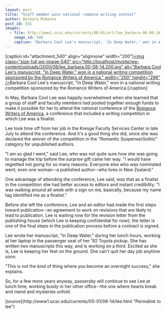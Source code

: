 ```yaml
---
layout: post
title: "Staff member wins national romance writing contest"
author: Barbara McKenna
post_id: 541
images:
  - file: http://www1.ucsc.edu/currents/00-01/art/lee_barbara.00-08-14.200.jpg
    image_id: 540
    caption: "Barbara Cool Lee's manuscript, 'In Deep Water,' won in a national writing competition sponsored by the Romance Writers of America."
---
```


[caption id="attachment_540" align="alignnone" width="200"]<a href="http://localhost/mysite/wp-content/uploads/2000/08/lee_barbara.00-08-14.200.jpg"><img class="size-full wp-image-540" src="http://localhost/mysite/wp-content/uploads/2000/08/lee_barbara.00-08-14.200.jpg" alt="Barbara Cool Lee's manuscript, "In Deep Water," won in a national writing competition sponsored by the Romance Writers of America." width="200" height="296" /></a>Barbara Cool Lee's manuscript, "In Deep Water," won in a national writing competition sponsored by the Romance Writers of America.[/caption]
<p>
  In May, Barbara Cool Lee was happily overwhelmed when she learned that a group of staff and faculty members had pooled together enough funds to make it possible for her to attend the national conference of the <a href="http://www.rwanational.com">Romance Writers of America</a>, a conference that included a writing competition in which Lee was a finalist.
</p>Lee took time off from her job in the Kresge Faculty Services Center in late July to attend the conference. And it's a good thing she did, since she was declared the winner of the competition in the "Romantic Suspense/Gothic" category for unpublished authors.
<p>
  "I am so glad I went," said Lee, who was not quite sure how she was going to manage the trip before the surprise gift came her way. "I would have regretted not going for so many reasons. Everyone else who was nominated went, even one woman--a published author--who lives in New Zealand."
</p>
<p>
  One advantage of attending the conference, Lee said, was that as a finalist in the competition she had better access to editors and instant credibility. "I was walking around all week with a sign on me, basically, because my name tag identified me as a finalist."
</p>
<p>
  Before she left the conference, Lee and an editor had made the first steps toward publication--an agreement to work on revisions that are likely to lead to publication. Lee is waiting now for the revision letter from the publishing house (which Lee is keeping confidential for now); the letter is one of the final steps in the publication process before a contract is signed.
</p>
<p>
  Lee wrote her manuscript, "In Deep Water," during her lunch hours, working at her laptop in the passenger seat of her '92 Toyota pickup. She has written two manuscripts this way, and is working on a third. Excited as she is, Lee is keeping her feet on the ground. She can't quit her day job anytime soon.
</p>
<p>
  "This is not the kind of thing where you become an overnight success," she explains.
</p>
<p>
  So, for a few more years anyway, passersby will continue to see Lee at lunch time, working busily in her other office--the one where hearts break and mend and mysteries unfold.
</p>
<p>

</p>
[source](http://www1.ucsc.edu/currents/00-01/08-14/lee.html "Permalink to lee")
